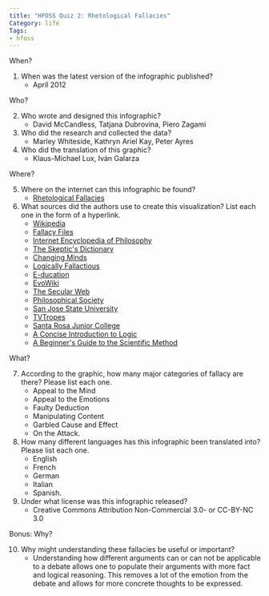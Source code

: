 ```yaml
---
title: "HFOSS Quiz 2: Rhetological Fallacies"
Category: life
Tags:
- hfoss
---
```


When?

1. When was the latest version of the infographic published?
	- April 2012

Who?

2. Who wrote and designed this infographic?
	- David McCandless, Tatjana Dubrovina, Piero Zagami
3. Who did the research and collected the data?
	- Marley Whiteside, Kathryn Ariel Kay, Peter Ayres
4. Who did the translation of this graphic?
	- Klaus-Michael Lux, Iván Galarza

Where?

5. Where on the internet can this infographic be found?
	- [Rhetological Fallacies](http://www.informationisbeautiful.net/visualizations/rhetological-fallacies/)
6. What sources did the authors use to create this visualization? List each one in the form of a hyperlink.
	- [Wikipedia](http://wikipedia.org)
	- [Fallacy Files](http://fallacyfiles.org)
	- [Internet Encyclopedia of Philosophy](http://www.iep.utm.edu)
	- [The Skeptic's Dictionary](http://www.skepdic.com/)
	- [Changing Minds](http://changingminds.org)
	- [Logically Fallactious](http://logicallyfallactious.org)
	- [E-ducation](http://e-ducation.net)
	- [EvoWiki](http://evolutionwiki.org)
	- [The Secular Web](http://infidels.org)
	- [Philosophical Society](http://philosophicalsociety.com)
	- [San Jose State University](http://sjsu.edu)
	- [TVTropes](http://tvtropes.org)
	- [Santa Rosa Junior College](http://santarosa.edu)
	- [A Concise Introduction to Logic](http://www.amazon.com/Concise-Introduction-Logic-Book-Only/dp/0840034164)
	- [A Beginner's Guide to the Scientific Method](http://thehangedman.com/teaching-files/hps/carey.pdf)

What?

7. According to the graphic, how many major categories of fallacy are there? Please list each one.
	- Appeal to the Mind
	- Appeal to the Emotions
	- Faulty Deduction
	- Manipulating Content
	- Garbled Cause and Effect
	- On the Attack.
8. How many different languages has this infographic been translated into? Please list each one.
	- English
	- French
	- German
	- Italian
	- Spanish.
9. Under what license was this infographic released?
	- Creative Commons Attribution Non-Commercial 3.0- or CC-BY-NC 3.0 

Bonus: Why?

10. Why might understanding these fallacies be useful or important?
	- Understanding how different arguments can or can not be applicable to a debate allows one to populate their arguments with more fact and logical reasoning. This removes a lot of the emotion from the debate and allows for more concrete thoughts to be expressed.

<!-- Information provided courtesy of Jeremy Decausemaker -->
